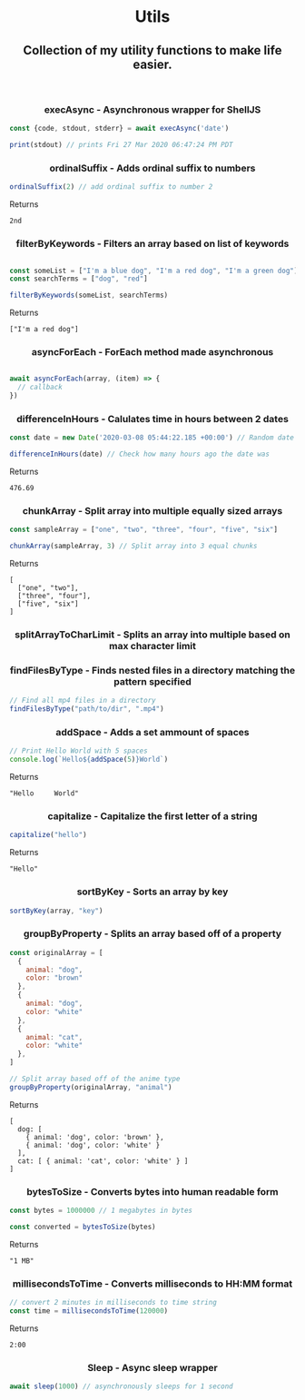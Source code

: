 <h1 align="center"> Utils </h1>

<h2 align="center"> Collection of my utility functions to make life easier. </h2>

<br>


<!-- -------------------------------------------------------------------------------- -->
<h3 align="center"> execAsync - Asynchronous wrapper for ShellJS</h3>

```js
const {code, stdout, stderr} = await execAsync('date')

print(stdout) // prints Fri 27 Mar 2020 06:47:24 PM PDT

```

<!-- -------------------------------------------------------------------------------- -->

<h3 align="center"> ordinalSuffix - Adds ordinal suffix to numbers </h3>

```js
ordinalSuffix(2) // add ordinal suffix to number 2
```

Returns

```
2nd
```

<!-- -------------------------------------------------------------------------------- -->

<h3 align="center"> filterByKeywords - Filters an array based on list of keywords</h3>

```js

const someList = ["I'm a blue dog", "I'm a red dog", "I'm a green dog"]
const searchTerms = ["dog", "red"]

filterByKeywords(someList, searchTerms)
```

Returns

```
["I'm a red dog"]
```

<!-- -------------------------------------------------------------------------------- -->

<h3 align="center"> asyncForEach - ForEach method made asynchronous </h3>

```js

await asyncForEach(array, (item) => {
  // callback
})

```

<!-- -------------------------------------------------------------------------------- -->

<h3 align="center"> differenceInHours - Calulates time in hours between 2 dates </h3>

```js
const date = new Date('2020-03-08 05:44:22.185 +00:00') // Random date from a while ago

differenceInHours(date) // Check how many hours ago the date was
```

Returns

```
476.69
```

<!-- -------------------------------------------------------------------------------- -->

<h3 align="center"> chunkArray - Split array into multiple equally sized arrays</h3>

```js
const sampleArray = ["one", "two", "three", "four", "five", "six"]

chunkArray(sampleArray, 3) // Split array into 3 equal chunks
```

Returns

```
[
  ["one", "two"],
  ["three", "four"],
  ["five", "six"]
]
```

<!-- -------------------------------------------------------------------------------- -->

<h3 align="center"> splitArrayToCharLimit - Splits an array into multiple based on max character limit </h3>


<!-- -------------------------------------------------------------------------------- -->

<h3 align="center"> findFilesByType - Finds nested files in a directory matching the pattern specified </h3>

```js
// Find all mp4 files in a directory
findFilesByType("path/to/dir", ".mp4")
```

<!-- -------------------------------------------------------------------------------- -->

<h3 align="center"> addSpace - Adds a set ammount of spaces </h3>

```js
// Print Hello World with 5 spaces
console.log(`Hello${addSpace(5)}World`)

```

Returns

```
"Hello     World"
```

<!-- -------------------------------------------------------------------------------- -->

<h3 align="center"> capitalize - Capitalize the first letter of a string </h3>

```js
capitalize("hello")
```

Returns

```
"Hello"
```

<!-- -------------------------------------------------------------------------------- -->

<h3 align="center"> sortByKey - Sorts an array by key </h3>

```js
sortByKey(array, "key")

```

<!-- -------------------------------------------------------------------------------- -->

<h3 align="center"> groupByProperty - Splits an array based off of a property</h3>

```js
const originalArray = [
  {
    animal: "dog",
    color: "brown"
  },
  {
    animal: "dog",
    color: "white"
  },
  {
    animal: "cat",
    color: "white"
  },
]

// Split array based off of the anime type
groupByProperty(originalArray, "animal")
```

Returns

```
[
  dog: [
    { animal: 'dog', color: 'brown' },
    { animal: 'dog', color: 'white' }
  ],
  cat: [ { animal: 'cat', color: 'white' } ]
]
```

<!-- -------------------------------------------------------------------------------- -->

<h3 align="center"> bytesToSize - Converts bytes into human readable form</h3>

```js
const bytes = 1000000 // 1 megabytes in bytes

const converted = bytesToSize(bytes)
```

Returns

```
"1 MB"
```

<!-- -------------------------------------------------------------------------------- -->

<h3 align="center"> millisecondsToTime - Converts milliseconds to HH:MM format </h3>

```js
// convert 2 minutes in milliseconds to time string
const time = millisecondsToTime(120000) 

```

Returns

```
2:00
```

<!-- -------------------------------------------------------------------------------- -->

<h3 align="center"> Sleep - Async sleep wrapper</h3>

```js
await sleep(1000) // asynchronously sleeps for 1 second

```
